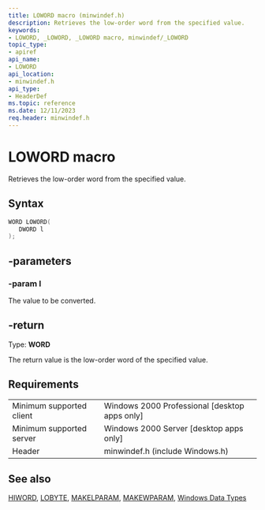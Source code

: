 ```yaml
---
title: LOWORD macro (minwindef.h)
description: Retrieves the low-order word from the specified value.
keywords: 
- LOWORD, _LOWORD, _LOWORD macro, minwindef/_LOWORD
topic_type:
- apiref
api_name:
- LOWORD
api_location:
- minwindef.h
api_type:
- HeaderDef
ms.topic: reference
ms.date: 12/11/2023
req.header: minwindef.h
---
```


# LOWORD macro

Retrieves the low-order word from the specified value.

## Syntax

``` c++
WORD LOWORD(
   DWORD l
);
```

## -parameters

### -param l

The value to be converted.

## -return

Type: **WORD**

The return value is the low-order word of the specified value.

## Requirements

|  |  |
|---------|---------|
|Minimum supported client     | Windows 2000 Professional [desktop apps only]        |
|Minimum supported server     | Windows 2000 Server [desktop apps only]        |
|Header     | minwindef.h (include Windows.h)        |

## See also

[HIWORD](ms632657\(v=vs.85\).md), [LOBYTE](ms632658\(v=vs.85\).md), [MAKELPARAM](/windows/win32/api/winuser/nf-winuser-makelparam), [MAKEWPARAM](/windows/win32/api/winuser/nf-winuser-makewparam), [Windows Data Types](/windows/win32/winprog/windows-data-types)
